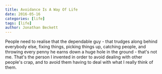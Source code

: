 ```yaml
---
title: Avoidance Is A Way Of Life
date: 2016-05-16
categories: [life]
tags: [life]
author: Jonathan Beckett
---
```


People need to realise that the dependable guy - that trudges along behind everybody else, fixing things, picking things up, catching people, and throwing every penny he earns down a huge hole in the ground - that's not me. That's the person I invented in order to avoid dealing with other people's crap, and to avoid them having to deal with what I really think of them.